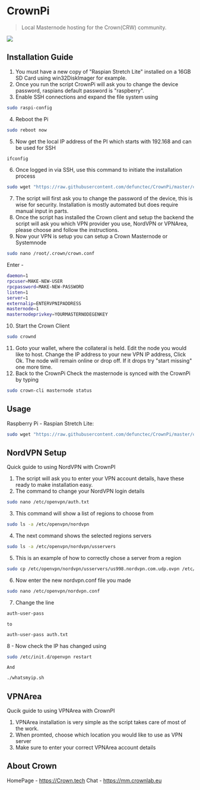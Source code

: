 # CrownPi
> Local Masternode hosting for the Crown(CRW) community.

![](http://i63.tinypic.com/vxke4x.png)

## Installation Guide

1. You must have a new copy of "Raspian Stretch Lite" installed on a 16GB SD Card using win32DiskImager for example.
2. Once you run the script CrownPi will ask you to change the device password, raspians default password is "raspberry".
3. Enable SSH connections and expand the file system using
```sh
sudo raspi-config
``` 
4. Reboot the Pi 
```sh
sudo reboot now
```
5. Now get the local IP address of the PI which starts with 192.168 and can be used for SSH
```sh
ifconfig
```
6. Once logged in via SSH, use this command to initiate the installation process
```sh
sudo wget "https://raw.githubusercontent.com/defunctec/CrownPi/master/crownpiscript.sh" -O install.sh | bash && sudo chmod +x install.sh && sudo ./install.sh
```
7. The script will first ask you to change the password of the device, this is wise for security. Installation is mostly automated but does require manual input in parts.
8. Once the script has installed the Crown client and setup the backend the script will ask you which VPN provider you use, NordVPN or VPNArea, please choose and follow the instructions.
9. Now your VPN is setup you can setup a Crown Masternode or Systemnode
```sh
sudo nano /root/.crown/crown.conf
```
Enter -   
```sh
daemon=1
rpcuser=MAKE-NEW-USER
rpcpassword=MAKE-NEW-PASSWORD
listen=1
server=1
externalip=ENTERVPNIPADDRESS
masternode=1
masternodeprivkey=YOURMASTERNODEGENKEY
```
10. Start the Crown Client
```sh
sudo crownd
```
11. Goto your wallet, where the collateral is held.
	 Edit the node you would like to host.
	 Change the IP address to your new VPN IP address, Click Ok.
	 The node will remain online or drop off. If it drops try "start missing" one more time.
12. Back to the CrownPi
	 Check the masternode is synced with the CrownPi by typing
```sh
sudo crown-cli masternode status
```

## Usage

Raspberry Pi - Raspian Stretch Lite:

```sh
sudo wget "https://raw.githubusercontent.com/defunctec/CrownPi/master/crownpiscript.sh" -O install.sh | bash && sudo chmod +x install.sh && sudo ./install.sh
```

## NordVPN Setup

Quick guide to using NordVPN with CrownPI

1. The script will ask you to enter your VPN account details, have these ready to make installation easy.
2. The command to change your NordVPN login details
```sh
sudo nano /etc/openvpn/auth.txt
``` 
3. This command will show a list of regions to choose from
```sh
sudo ls -a /etc/openvpn/nordvpn
```
4. The next command shows the selected regions servers
```sh
sudo ls -a /etc/openvpn/nordvpn/usservers
```
5. This is an example of how to correctly chose a server from a region
```sh
sudo cp /etc/openvpn/nordvpn/usservers/us998.nordvpn.com.udp.ovpn /etc/openvpn/nordvpn.conf
```
6. Now enter the new nordvpn.conf file you made
```sh
sudo nano /etc/openvpn/nordvpn.conf
```
7. Change the line 
```sh
auth-user-pass
``` 
	to 
```sh
auth-user-pass auth.txt
```
8 -
	Now check the IP has changed using
```sh
sudo /etc/init.d/openvpn restart
```
	And
```sh
./whatsmyip.sh
```


## VPNArea
Qucik guide to using VPNArea with CrownPI

1. VPNArea installation is very simple as the script takes care of most of the work.
2. When promted, choose which location you would like to use as VPN server
3. Make sure to enter your correct VPNArea account details

## About Crown

HomePage - https://Crown.tech
Chat - https://mm.crownlab.eu